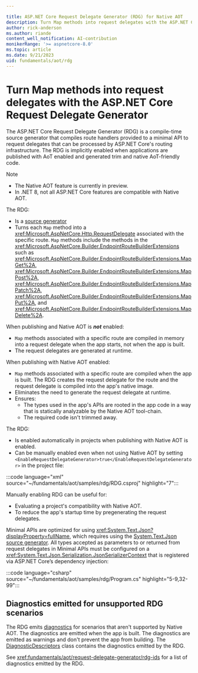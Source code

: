 ```yaml
---

title: ASP.NET Core Request Delegate Generator (RDG) for Native AOT
description: Turn Map methods into request delegates with the ASP.NET Core Request Delegate Generator (RDG) for Native AOT.
author: rick-anderson
ms.author: riande
content_well_notification: AI-contribution
monikerRange: '>= aspnetcore-8.0'
ms.topic: article
ms.date: 9/21/2023
uid: fundamentals/aot/rdg
---
```

# Turn Map methods into request delegates with the ASP.NET Core Request Delegate Generator

The ASP.NET Core Request Delegate Generator (RDG) is a compile-time source generator that compiles route handlers provided to a minimal API to request delegates that can be processed by ASP.NET Core's routing infrastructure. The RDG is implicitly enabled when applications are published with AoT enabled and generated trim and native AoT-friendly code.

> [!NOTE]
> * The Native AOT feature is currently in preview.
> * In .NET 8, not all ASP.NET Core features are compatible with Native AOT.

The RDG:

* Is a [source generator](/dotnet/csharp/roslyn-sdk/source-generators-overview)
* Turns each `Map` method into a <xref:Microsoft.AspNetCore.Http.RequestDelegate> associated with the specific route. `Map` methods include the methods in the <xref:Microsoft.AspNetCore.Builder.EndpointRouteBuilderExtensions> such as <xref:Microsoft.AspNetCore.Builder.EndpointRouteBuilderExtensions.MapGet%2A>, <xref:Microsoft.AspNetCore.Builder.EndpointRouteBuilderExtensions.MapPost%2A>, <xref:Microsoft.AspNetCore.Builder.EndpointRouteBuilderExtensions.MapPatch%2A>, <xref:Microsoft.AspNetCore.Builder.EndpointRouteBuilderExtensions.MapPut%2A>, and <xref:Microsoft.AspNetCore.Builder.EndpointRouteBuilderExtensions.MapDelete%2A>.

When publishing and Native AOT is ***not*** enabled:

* `Map` methods associated with a specific route are compiled in memory into a request delegate when the app starts, not when the app is built.
* The request delegates are generated at runtime.

When publishing with Native AOT enabled:

* `Map` methods associated with a specific route are compiled when the app is built. The RDG creates the request delegate for the route and the request delegate is compiled into the app's native image.
* Eliminates the need to generate the request delegate at runtime.
* Ensures:
  * The types used in the app's APIs are rooted in the app code in a way that is statically analyzable by the Native AOT tool-chain.
  * The required code isn't trimmed away.

The RDG:

* Is enabled automatically in projects when publishing with Native AOT is enabled.
* Can be manually enabled even when not using Native AOT by setting `<EnableRequestDelegateGenerator>true</EnableRequestDelegateGenerator>` in the project file:

:::code language="xml" source="~/fundamentals/aot/samples/rdg/RDG.csproj" highlight="7":::

Manually enabling RDG can be useful for:

* Evaluating a project's compatibility with Native AOT.
* To reduce the app's startup time by pregenerating the request delegates.

Minimal APIs are optimized for using <xref:System.Text.Json?displayProperty=fullName>, which requires using the [System.Text.Json source generator](/dotnet/standard/serialization/system-text-json/source-generation). All types accepted as parameters to or returned from request delegates in Minimal APIs must be configured on a <xref:System.Text.Json.Serialization.JsonSerializerContext> that is registered via ASP.NET Core’s dependency injection:

:::code language="csharp" source="~/fundamentals/aot/samples/rdg/Program.cs" highlight="5-9,32-99":::

## Diagnostics emitted for unsupported RDG scenarios

The RDG emits [diagnostics](xref:fundamentals/aot/request-delegate-generator/rdg-ids) for scenarios that aren't supported by Native AOT. The diagnostics are emitted when the app is built. The diagnostics are emitted as warnings and don't prevent the app from building. <!-- tempory stub https://github.com/dotnet/aspnetcore/pull/49417  Once this API is published, replace with <xref> link --> The [DiagnosticDescriptors](https://source.dot.net/#Microsoft.AspNetCore.Http.RequestDelegateGenerator/DiagnosticDescriptors.cs,44128aef6daa9b5e) class contains the diagnostics emitted by the RDG.

See <xref:fundamentals/aot/request-delegate-generator/rdg-ids> for a list of diagnostics emitted by the RDG.
